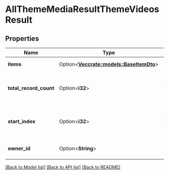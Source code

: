 # AllThemeMediaResultThemeVideosResult

## Properties

Name | Type | Description | Notes
------------ | ------------- | ------------- | -------------
**items** | Option<[**Vec<crate::models::BaseItemDto>**](BaseItemDto.md)> | Gets or sets the items. | [optional]
**total_record_count** | Option<**i32**> | Gets or sets the total number of records available. | [optional]
**start_index** | Option<**i32**> | Gets or sets the index of the first record in Items. | [optional]
**owner_id** | Option<**String**> | Gets or sets the owner id. | [optional]

[[Back to Model list]](../README.md#documentation-for-models) [[Back to API list]](../README.md#documentation-for-api-endpoints) [[Back to README]](../README.md)


